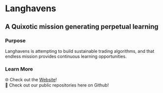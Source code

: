 # Langhavens

## A Quixotic mission generating perpetual learning  

### Purpose
Langhavens is attempting to build sustainable trading algorithms, and that endless mission provides continuous learning opportunities.

### Learn More
🌐 Check out the [Website](https://www.langhavens.com)!\
💾 Check out our public repositories here on Github!
